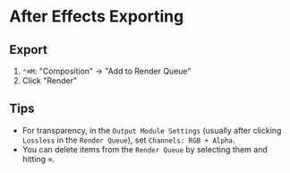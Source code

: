 # After Effects Exporting

## Export

1. `⌃⌘M`: "Composition" -> "Add to Render Queue"
2. Click "Render"

## Tips

- For transparency, in the `Output Module Settings` (usually after clicking `Lossless` in the `Render Queue`), set `Channels: RGB + Alpha`.
- You can delete items from the `Render Queue` by selecting them and hitting `⌫`.